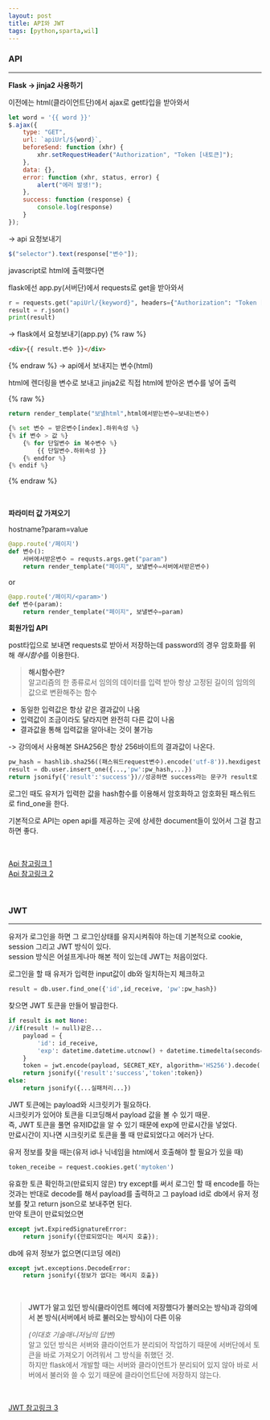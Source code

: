 ```yaml
---
layout: post
title: API와 JWT
tags: [python,sparta,wil]
---
```

### API
---

**Flask -> jinja2 사용하기**   

이전에는 html(클라이언트단)에서 ajax로 get타입을 받아와서   

```javascript
let word = '{{ word }}'
$.ajax({
    type: "GET",
    url: `apiUrl/${word}`,
    beforeSend: function (xhr) {
        xhr.setRequestHeader("Authorization", "Token [내토큰]");
    },
    data: {},
    error: function (xhr, status, error) {
        alert("에러 발생!");
    },
    success: function (response) {
        console.log(response)
    }
});
```
-> api 요청보내기   

```javascript
$("selector").text(response["변수"]);
```   
javascript로 html에 출력했다면

flask에선
app.py(서버단)에서 requests로 get을 받아와서

```python
r = requests.get("apiUrl/{keyword}", headers={"Authorization": "Token [내토큰]"})
result = r.json()
print(result)
```
-> flask에서 요청보내기(app.py)
{% raw %}
```html
<div>{{ result.변수 }}</div>
```
{% endraw %}
-> api에서 보내지는 변수(html)

html에 렌더링을 변수로 보내고 jinja2로 직접 html에 받아온 변수를 넣어 출력   

{% raw %}
```python
return render_template("보낼html",html에서받는변수=보내는변수)

{% set 변수 = 받은변수[index].하위속성 %}
{% if 변수 > 값 %}
    {% for 단일변수 in 복수변수 %}
        {{ 단일변수.하위속성 }}
    {% endfor %}
{% endif %}
```   
{% endraw %}

<br/>

**파라미터 값 가져오기**    

hostname?param=value
```python
@app.route('/페이지')
def 변수():
    서버에서받은변수 = requsts.args.get("param")
    return render_template("페이지", 보낼변수=서버에서받은변수)
``` 
or
```python
@app.route('/페이지/<param>')
def 변수(param):
    return render_template("페이지", 보낼변수=param)   
```   

**회원가입 API**   

post타입으로 보내면 requests로 받아서 저장하는데 password의 경우 암호화를 위해 *해시함수*를 이용한다.   

> **해시함수란?**   
> 알고리즘의 한 종류로서 임의의 데이터를 입력 받아 항상 고정된 길이의 임의의 값으로 변환해주는 함수   


* 동일한 입력값은 항상 같은 결과값이 나옴
* 입력값이 조금이라도 달라지면 완전히 다른 값이 나옴
* 결과값을 통해 입력값을 알아내는 것이 불가능

-> 강의에서 사용해본 SHA256은 항상 256바이트의 결과값이 나온다.

```python
pw_hash = hashlib.sha256((패스워드request변수).encode('utf-8')).hexdigest()
result = db.user.insert_one({...,'pw':pw_hash,...})
return jsonify({'result':'success'})//성공하면 success라는 문구가 result로 보내짐
```
로그인 때도 유저가 입력한 값을 hash함수를 이용해서 암호화하고 암호화된 패스워드로 find_one을 한다.


기본적으로 API는 open api를 제공하는 곳에 상세한 document들이 있어서 그걸 참고하면 좋다.   

<br/>

[Api 참고링크 1](https://www.notion.so/2-8218e41923f748a590c9ce4645e307bd "스파르타코딩클럽 웹개발플러스 2주차")   
[Api 참고링크 2](https://www.notion.so/3-886885172e3343ae93ed43e0eada22a7 "스파르타코딩클럽 웹개발플러스 3주차")   

<br/>

### JWT
---   
유저가 로그인을 하면 그 로그인상태를 유지시켜줘야 하는데 기본적으로 cookie, session 그리고 JWT 방식이 있다.   
session 방식은 어설프게나마 해본 적이 있는데 JWT는 처음이었다.   

로그인을 할 때 유저가 입력한 input값이 db와 일치하는지 체크하고
```python
result = db.user.find_one({'id',id_receive, 'pw':pw_hash})
```
찾으면 JWT 토큰을 만들어 발급한다.
```python
if result is not None:
//if(result != null)같은...
    payload = {
        'id': id_receive,
        'exp': datetime.datetime.utcnow() + datetime.timedelta(seconds=5)//5초 뒤에 만료
    }
    token = jwt.encode(payload, SECRET_KEY, algorithm='HS256').decode('utf-8')
    return jsonify({'result':'success','token':token})
else:
    return jsonify({...실패처리...})
```
JWT 토큰에는 payload와 시크릿키가 필요하다.  
시크릿키가 있어야 토큰을 디코딩해서 payload 값을 볼 수 있기 때문.  
즉, JWT 토큰을 풀면 유저ID값을 알 수 있기 때문에 exp에 만료시간을 넣었다.   
만료시간이 지나면 시크릿키로 토큰을 풀 때 만료되었다고 에러가 난다.   

유저 정보를 찾을 때는(유저 id나 닉네임을 html에서 호출해야 할 필요가 있을 때)

```python
token_receibe = request.cookies.get('mytoken')
```
유효한 토큰 확인하고(만료되지 않은) try except를 써서 로그인 할 때 encode를 하는 것과는 반대로 decode를 해서 payload를 출력하고 그 payload id로 db에서 유저 정보를 찾고 return json으로 보내주면 된다.   
만약 토큰이 만료되었으면
```python
except jwt.ExpiredSignatureError:
    return jsonify({만료되었다는 메시지 호출});
```
db에 유저 정보가 없으면(디코딩 에러)
```python
except jwt.exceptions.DecodeError:
    return jsonify({정보가 없다는 메시지 호출})
```

<br/>

> **JWT가 알고 있던 방식(클라이언트 헤더에 저장했다가 불러오는 방식)과 강의에서 본 방식(서버에서 바로 불러오는 방식)이 다른 이유**   
>
> *(이대호 기술매니저님의 답변)*   
알고 있던 방식은 서버와 클라이언트가 분리되어 작업하기 때문에 서버단에서 토큰을 바로 가져오기 어려워서 그 방식을 취했던 것.   
하지만 flask에서 개발할 때는 서버와 클라이언트가 분리되어 있지 않아 바로 서버에서 불러와 쓸 수 있기 때문에 클라이언트단에 저장하지 않는다.
   
<br/>

[JWT 참고링크 3](https://www.notion.so/4-fdcb0566b88e4305bebc8b6817ccedbb "스파르타코딩클럽 웹개발플러스 4주차")